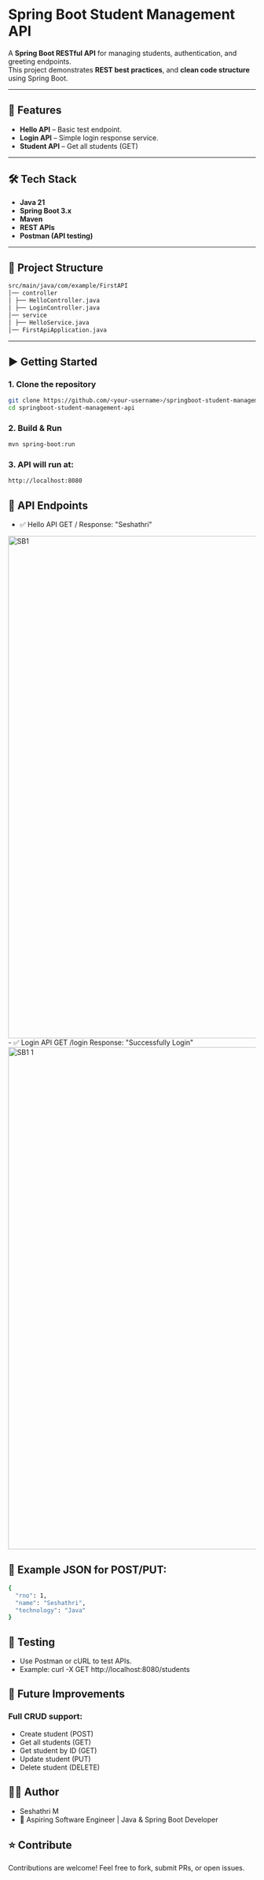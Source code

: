 # Spring Boot Student Management API

A **Spring Boot RESTful API** for managing students, authentication, and greeting endpoints.  
This project demonstrates **REST best practices**, and **clean code structure** using Spring Boot.

---

## 🚀 Features
- **Hello API** – Basic test endpoint.
- **Login API** – Simple login response service.
- **Student API** – Get all students (GET)

---

## 🛠️ Tech Stack
- **Java 21**
- **Spring Boot 3.x**
- **Maven**
- **REST APIs**
- **Postman (API testing)**

---

## 📂 Project Structure
```bash
src/main/java/com/example/FirstAPI
│── controller
│ ├── HelloController.java
│ ├── LoginController.java
│── service
│ ├── HelloService.java
│── FirstApiApplication.java
```

---

## ▶️ Getting Started

### 1. Clone the repository
```bash
git clone https://github.com/<your-username>/springboot-student-management-api.git
cd springboot-student-management-api
```
### 2. Build & Run
```bash
mvn spring-boot:run
```
### 3. API will run at:
```bash
http://localhost:8080
```
## 📡 API Endpoints
- ✅ Hello API
GET /
Response: "Seshathri"
<img width="1920" height="1020" alt="SB1" src="https://github.com/user-attachments/assets/db4816be-02d3-401f-ae0d-ff2155e941aa" />
- ✅ Login API
GET /login
Response: "Successfully Login"
<img width="1920" height="1020" alt="SB1 1" src="https://github.com/user-attachments/assets/d02a8d9b-e55e-4d2e-a61e-b343fee2deba" />


##   📌 Example JSON for POST/PUT:
```bash
{
  "rno": 1,
  "name": "Seshathri",
  "technology": "Java"
}
```


##   🧪 Testing
- Use Postman or cURL to test APIs.
- Example:
curl -X GET http://localhost:8080/students

## 📖 Future Improvements
### Full CRUD support:
  - Create student (POST)
  - Get all students (GET)
  - Get student by ID (GET)
  - Update student (PUT)
  - Delete student (DELETE)

## 👨‍💻 Author
- Seshathri M
- 📌 Aspiring Software Engineer | Java & Spring Boot Developer

## ⭐ Contribute
Contributions are welcome! Feel free to fork, submit PRs, or open issues.
